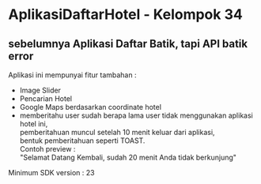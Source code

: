 # AplikasiDaftarHotel - Kelompok 34

## sebelumnya Aplikasi Daftar Batik, tapi API batik error

Aplikasi ini mempunyai fitur tambahan :

* Image Slider
* Pencarian Hotel
* Google Maps berdasarkan coordinate hotel
* memberitahu user sudah berapa lama user tidak menggunakan aplikasi hotel ini,<br /> 
   pemberitahuan muncul setelah 10 menit keluar dari aplikasi, <br />
   bentuk pemberitahuan seperti TOAST.<br />
Contoh preview :<br />
"Selamat Datang Kembali, sudah 20 menit Anda tidak berkunjung"

Minimum SDK version : 23


